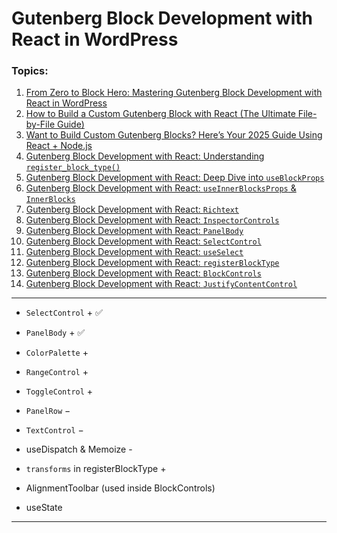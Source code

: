# Gutenberg Block Development with React in WordPress

### Topics:

1. [From Zero to Block Hero: Mastering Gutenberg Block Development with React in WordPress](1-Gutenberg-React-Basics.md)
2. [How to Build a Custom Gutenberg Block with React (The Ultimate File-by-File Guide)](2-Gutenberg-React-File-structure.md)
3. [Want to Build Custom Gutenberg Blocks? Here’s Your 2025 Guide Using React + Node.js](3-Gutenberg-React-installation-with-nodeJS.md)
4. [Gutenberg Block Development with React: Understanding `register_block_type()`](4-register_block_type.md)
5. [Gutenberg Block Development with React: Deep Dive into `useBlockProps`](5-useBlockProps.md)
6. [Gutenberg Block Development with React: `useInnerBlocksProps` & `InnerBlocks`](6-useInnerBlocksProps-&-InnerBlocks.md)
7. [Gutenberg Block Development with React: `Richtext`](7-Richtext.md)
8. [Gutenberg Block Development with React: `InspectorControls`](8-InspectorControls.md)
9. [Gutenberg Block Development with React: `PanelBody`](9-PanelBody.md)
10. [Gutenberg Block Development with React: `SelectControl`](10-SelectControl.md)
11. [Gutenberg Block Development with React: `useSelect`](11-useSelect.md)
12. [Gutenberg Block Development with React: `registerBlockType`](12-registerBlockType.md)
13. [Gutenberg Block Development with React: `BlockControls`](13-BlockControls.md)
14. [Gutenberg Block Development with React: `JustifyContentControl`](14-JustifyContentControl.md)


---

- `SelectControl` + ✅
- `PanelBody` + ✅
- `ColorPalette` +
- `RangeControl` +
- `ToggleControl` +
- `PanelRow` −
- `TextControl` −

- useDispatch & Memoize -
- `transforms` in registerBlockType +

- AlignmentToolbar (used inside BlockControls)
- useState

---